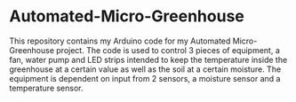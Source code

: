 # Automated-Micro-Greenhouse
This repository contains my Arduino code for my Automated Micro-Greenhouse project. 
The code is used to control 3 pieces of equipment, a fan,
water pump and LED strips intended to keep the temperature inside the greenhouse at a certain 
value as well as the soil at a certain moisture. 
The equipment is dependent on input from 2 sensors, a moisture sensor and a temperature sensor.
